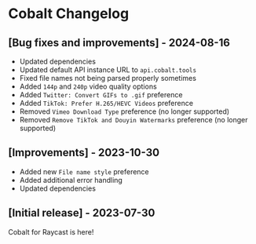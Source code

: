 # Cobalt Changelog

## [Bug fixes and improvements] - 2024-08-16

- Updated dependencies
- Updated default API instance URL to `api.cobalt.tools`
- Fixed file names not being parsed properly sometimes
- Added `144p` and `240p` video quality options
- Added `Twitter: Convert GIFs to .gif` preference
- Added `TikTok: Prefer H.265/HEVC Videos` preference
- Removed `Vimeo Download Type` preference (no longer supported)
- Removed `Remove TikTok and Douyin Watermarks` preference (no longer supported)

## [Improvements] - 2023-10-30

- Added new `File name style` preference
- Added additional error handling
- Updated dependencies

## [Initial release] - 2023-07-30

Cobalt for Raycast is here!
